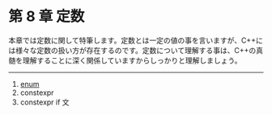 # 第 8 章 定数

本章では定数に関して特筆します。定数とは一定の値の事を言いますが、C++には様々な定数の扱い方が存在するのです。定数について理解する事は、C++の真髄を理解することに深く関係していますからしっかりと理解しましょう。

----------

1. [enum](/Chap8/81-enum.md)
2. constexpr
3. constexpr if 文